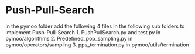 # Push-Pull-Search
in the pymoo folder add the following 4 files in the following sub folders to implement Push-Pull-Search 1. PushPullSearch.py and test.py in pymoo/algorithms 2. Predefined_pop_sampling.py in pymoo/operators/sampling 3. pps_termination.py in pymoo/utils/termination
